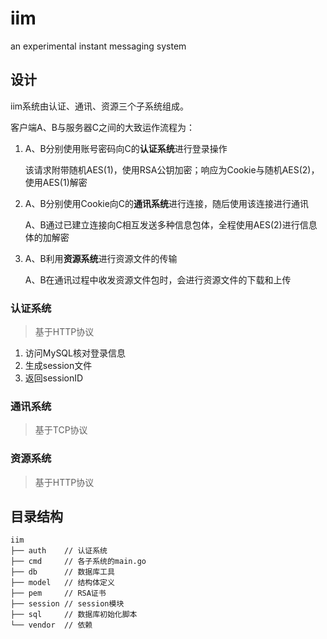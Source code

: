 # iim
an experimental instant messaging system

## 设计

iim系统由认证、通讯、资源三个子系统组成。

客户端A、B与服务器C之间的大致运作流程为：

1. A、B分别使用账号密码向C的**认证系统**进行登录操作

   该请求附带随机AES(1)，使用RSA公钥加密；响应为Cookie与随机AES(2)，使用AES(1)解密

2. A、B分别使用Cookie向C的**通讯系统**进行连接，随后使用该连接进行通讯

   A、B通过已建立连接向C相互发送多种信息包体，全程使用AES(2)进行信息体的加解密

3. A、B利用**资源系统**进行资源文件的传输

   A、B在通讯过程中收发资源文件包时，会进行资源文件的下载和上传

### 认证系统

> 基于HTTP协议

1. 访问MySQL核对登录信息
2. 生成session文件
3. 返回sessionID

### 通讯系统

> 基于TCP协议

### 资源系统

> 基于HTTP协议

## 目录结构

```
iim
├── auth	// 认证系统
├── cmd		// 各子系统的main.go
├── db		// 数据库工具
├── model	// 结构体定义
├── pem		// RSA证书
├── session	// session模块
├── sql		// 数据库初始化脚本
└── vendor	// 依赖
```

